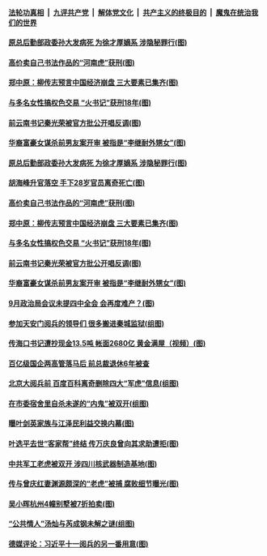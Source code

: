 ####  [法轮功真相](../../../../basic/blob/master/README.md?t=09271800) &nbsp;|&nbsp; [九评共产党](../../../../9ping.md/blob/master/README.md?t=09271800) &nbsp;|&nbsp; [解体党文化](../../../../jtdwh.md/blob/master/README.md?t=09271800)  &nbsp;|&nbsp; [共产主义的终极目的](../../../../gczydzjmd.md/blob/master/README.md?t=09271800) &nbsp;|&nbsp; [魔鬼在统治我们的世界](../../../../mgztzwmdsj.md/blob/master/README.md?t=09271800) 

#### [原总后勤部政委孙大发病死 为徐才厚嫡系 涉隐秘罪行(图)](../pages/p2/908673.md?t=09271800) 

#### [高价卖自己书法作品的“河南虎”获刑(图)](../pages/p2/908652.md?t=09271800) 

#### [郑中原：柳传志预言中国经济崩盘 三大要素已集齐(图)](../pages/p2/908584.md?t=09271800) 

#### [与多名女性搞权色交易 “火书记”获刑18年(图)](../pages/p2/908566.md?t=09271800) 

#### [前云南书记秦光荣被官方批公开唱反调(图)](../pages/p2/908552.md?t=09271800) 

#### [华裔富豪女谋杀前男友案开审 被指是“李继耐外甥女”(图)](../pages/p2/908534.md?t=09271800) 

#### [原总后勤部政委孙大发病死 为徐才厚嫡系 涉隐秘罪行(图)](../pages/p2/908673.md?t=09271800) 

#### [胡海峰升官落空 手下28岁官员离奇死亡(图)](../pages/p2/908662.md?t=09271800) 

#### [高价卖自己书法作品的“河南虎”获刑(图)](../pages/p2/908652.md?t=09271800) 

#### [郑中原：柳传志预言中国经济崩盘 三大要素已集齐(图)](../pages/p2/908584.md?t=09271800) 

#### [与多名女性搞权色交易 “火书记”获刑18年(图)](../pages/p2/908566.md?t=09271800) 

#### [前云南书记秦光荣被官方批公开唱反调(图)](../pages/p2/908552.md?t=09271800) 

#### [华裔富豪女谋杀前男友案开审 被指是“李继耐外甥女”(图)](../pages/p2/908534.md?t=09271800) 

#### [9月政治局会议未提四中全会 会再度难产？(图)](../pages/p2/908531.md?t=09271800) 

#### [参加天安门阅兵的领导们 很多搬进秦城监狱(组图)](../pages/p2/908462.md?t=09271800) 

#### [传海口书记遭抄现金13.5吨 帐面2680亿 黄金满屋（视频）(图)](../pages/p2/908491.md?t=09271800) 

#### [百亿级国企两高管落马后 前总裁退休6年被查](../pages/p2/908457.md?t=09271800) 

#### [北京大阅兵前 百度百科离奇删除四大“军虎”信息(组图)](../pages/p2/908459.md?t=09271800) 

#### [在市委宿舍里自杀未遂的“内鬼”被双开(组图)](../pages/p2/908445.md?t=09271800) 

#### [曝叶剑英家族与江泽民利益交换内幕(图)](../pages/p2/908345.md?t=09271800) 

#### [叶选平去世“客家帮”终结 传万庆良曾向其求助遭拒(图)](../pages/p2/908370.md?t=09271800) 

#### [中共军工老虎被双开 涉四川核武器制造基地(图)](../pages/p2/908333.md?t=09271800) 

#### [传与曾庆红妻渊源颇深的“老虎”被捕 腐败细节曝光(图)](../pages/p2/908332.md?t=09271800) 

#### [吴小晖杭州4幢别墅被7折拍卖(图)](../pages/p2/908234.md?t=09271800) 

#### [“公共情人”汤灿与芮成钢未解之谜(组图)](../pages/p2/908158.md?t=09271800) 

#### [德媒评论：习近平十一阅兵的另一番用意(图)](../pages/p2/908250.md?t=09271800) 

